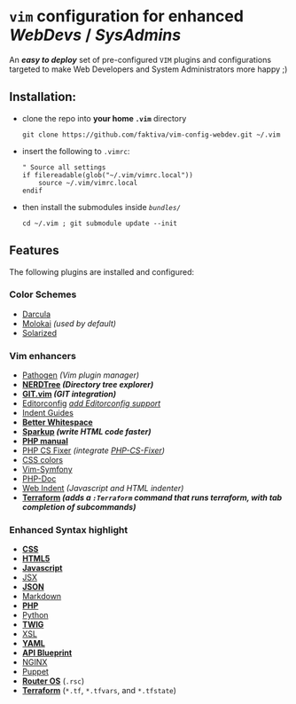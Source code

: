 # `vim` configuration for enhanced _WebDevs_ / _SysAdmins_

An _**easy to deploy**_ set of pre-configured `VIM` plugins and configurations targeted to make Web Developers and System Administrators more happy ;)

## Installation:

- clone the repo into **your home `.vim`** directory

    ```Shell
    git clone https://github.com/faktiva/vim-config-webdev.git ~/.vim
    ```

- insert the following to `.vimrc`:

    ```VimL
    " Source all settings
    if filereadable(glob("~/.vim/vimrc.local"))
        source ~/.vim/vimrc.local
    endif
    ```

- then install the submodules inside _`bundles/`_

    ```Shell
    cd ~/.vim ; git submodule update --init
    ```

## Features

The following plugins are installed and configured:

### Color Schemes

- [Darcula](https://github.com/blueshirts/darcula)
- [Molokai](https://github.com/tomasr/molokai) _(used by default)_
- [Solarized](https://github.com/altercation/vim-colors-solarized)

### Vim enhancers

- [Pathogen](https://github.com/tpope/vim-pathogen) _(Vim plugin manager)_
- **[NERDTree](https://github.com/scrooloose/nerdtree) _(Directory tree explorer)_**
- **[GIT.vim](https://github.com/motemen/git-vim) _(GIT integration)_**
- [Editorconfig](https://github.com/editorconfig/editorconfig-vim) _[add Editorconfig support](http://editorconfig.org/)_
- [Indent Guides](https://github.com/nathanaelkane/vim-indent-guides)
- **[Better Whitespace](https://github.com/ntpeters/vim-better-whitespace)**
- **[Sparkup](https://github.com/rstacruz/sparkup) _(write HTML code faster)_**
- **[PHP manual](https://github.com/alvan/vim-php-manual)**
- [PHP CS Fixer](https://github.com/stephpy/vim-php-cs-fixer) _(integrate [PHP-CS-Fixer](https://github.com/FriendsOfPHP/PHP-CS-Fixer))_
- [CSS colors](https://github.com/ap/vim-css-color)
- [Vim-Symfony](https://github.com/docteurklein/vim-symfony)
- [PHP-Doc](https://github.com/Rican7/php-doc-modded)
- [Web Indent](https://github.com/vim-scripts/JavaScript-Indent) _(Javascript and HTML indenter)_
- **[Terraform](https://github.com/hashivim/vim-terraform) _(adds a `:Terraform` command that runs terraform, with tab completion of subcommands)_**

### Enhanced Syntax highlight

- **[CSS](https://github.com/JulesWang/css.vim)**
- **[HTML5](https://github.com/othree/html5.vim)**
- **[Javascript](https://github.com/pangloss/vim-javascript)**
- [JSX](https://github.com/mxw/vim-jsx.git)
- **[JSON](https://github.com/elzr/vim-json)**
- [Markdown](https://github.com/tpope/vim-markdown)
- **[PHP](https://github.com/StanAngeloff/php.vim)**
- [Python](https://github.com/mitsuhiko/vim-python-combined)
- **[TWIG](https://github.com/lumiliet/vim-twig)**
- [XSL](https://github.com/vim-scripts/XSLT-syntax)
- **[YAML](https://github.com/stephpy/vim-yaml)**
- **[API Blueprint](https://github.com/kylef/apiblueprint.vim.git)**
- [NGINX](https://github.com/chr4/nginx.vim.git)
- [Puppet](https://github.com/puppetlabs/puppet-syntax-vim.git)
- **[Router OS](https://github.com/faktiva/vim-config/blob/master/ftplugin/rsc.vim)** (`.rsc`)
- **[Terraform](https://github.com/hashivim/vim-terraform)** (`*.tf`, `*.tfvars`, and `*.tfstate`)

